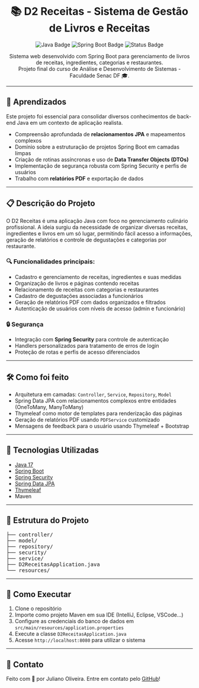 <h1 align="center">📚 D2 Receitas - Sistema de Gestão de Livros e Receitas</h1>

<p align="center">
  <img src="https://img.shields.io/badge/Java-17-blue.svg" alt="Java Badge">
  <img src="https://img.shields.io/badge/Spring_Boot-3.0-brightgreen.svg" alt="Spring Boot Badge">
  <img src="https://img.shields.io/badge/Projeto-Concluído-success.svg" alt="Status Badge">
</p>

<p align="center">
  Sistema web desenvolvido com Spring Boot para gerenciamento de livros de receitas, ingredientes, categorias e restaurantes.
  <br>
  Projeto final do curso de Análise e Desenvolvimento de Sistemas - Faculdade Senac DF 🎓.
</p>

<hr>

<h2>🧠 Aprendizados</h2>

<p>
  Este projeto foi essencial para consolidar diversos conhecimentos de back-end Java em um contexto de aplicação realista.
</p>

<ul>
  <li>Compreensão aprofundada de <strong>relacionamentos JPA</strong> e mapeamentos complexos</li>
  <li>Domínio sobre a estruturação de projetos Spring Boot em camadas limpas</li>
  <li>Criação de rotinas assíncronas e uso de <strong>Data Transfer Objects (DTOs)</strong></li>
  <li>Implementação de segurança robusta com Spring Security e perfis de usuários</li>
  <li>Trabalho com <strong>relatórios PDF</strong> e exportação de dados</li>
</ul>

<hr>

<h2>📋 Descrição do Projeto</h2>

<p>
  O D2 Receitas é uma aplicação Java com foco no gerenciamento culinário profissional. A ideia surgiu da necessidade de organizar diversas receitas, ingredientes e livros em um só lugar, permitindo fácil acesso a informações, geração de relatórios e controle de degustações e categorias por restaurante.
</p>

<h3>🔍 Funcionalidades principais:</h3>

<ul>
  <li>Cadastro e gerenciamento de receitas, ingredientes e suas medidas</li>
  <li>Organização de livros e páginas contendo receitas</li>
  <li>Relacionamento de receitas com categorias e restaurantes</li>
  <li>Cadastro de degustações associadas a funcionários</li>
  <li>Geração de relatórios PDF com dados organizados e filtrados</li>
  <li>Autenticação de usuários com níveis de acesso (admin e funcionário)</li>
</ul>

<h3>🔒 Segurança</h3>

<ul>
  <li>Integração com <strong>Spring Security</strong> para controle de autenticação</li>
  <li>Handlers personalizados para tratamento de erros de login</li>
  <li>Proteção de rotas e perfis de acesso diferenciados</li>
</ul>

<hr>

<h2>🛠️ Como foi feito</h2>

<ul>
  <li>Arquitetura em camadas: <code>Controller</code>, <code>Service</code>, <code>Repository</code>, <code>Model</code></li>
  <li>Spring Data JPA com relacionamentos complexos entre entidades (OneToMany, ManyToMany)</li>
  <li>Thymeleaf como motor de templates para renderização das páginas</li>
  <li>Geração de relatórios PDF usando <code>PDFService</code> customizado</li>
  <li>Mensagens de feedback para o usuário usando Thymeleaf + Bootstrap</li>
</ul>

<hr>

<h2>📌 Tecnologias Utilizadas</h2>

<ul>
  <li><a href="https://www.java.com/">Java 17</a></li>
  <li><a href="https://spring.io/projects/spring-boot">Spring Boot</a></li>
  <li><a href="https://spring.io/projects/spring-security">Spring Security</a></li>
  <li><a href="https://spring.io/projects/spring-data-jpa">Spring Data JPA</a></li>
  <li><a href="https://www.thymeleaf.org/">Thymeleaf</a></li>
  <li>Maven</li>
</ul>

<hr>

<h2>📁 Estrutura do Projeto</h2>

<pre>
├── controller/
├── model/
├── repository/
├── security/
├── service/
├── D2ReceitasApplication.java
└── resources/
</pre>

<hr>

<h2>🚀 Como Executar</h2>

<ol>
  <li>Clone o repositório</li>
  <li>Importe como projeto Maven em sua IDE (IntelliJ, Eclipse, VSCode...)</li>
  <li>Configure as credenciais do banco de dados em <code>src/main/resources/application.properties</code></li>
  <li>Execute a classe <code>D2ReceitasApplication.java</code></li>
  <li>Acesse <code>http://localhost:8080</code> para utilizar o sistema</li>
</ol>

<hr>

<h2>🤝 Contato</h2>

<p>
  Feito com 💙 por Juliano Oliveira. Entre em contato pelo <a href="https://github.com/julidos">GitHub</a>!
</p>
